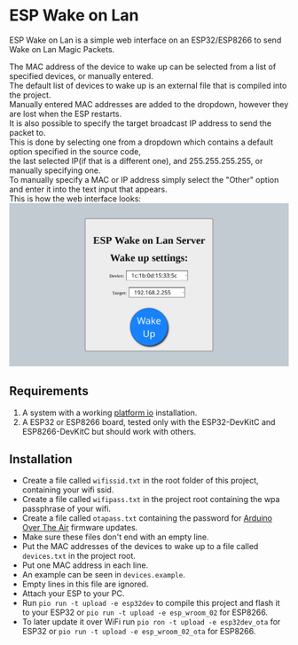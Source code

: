 # ESP Wake on Lan
ESP Wake on Lan is a simple web interface on an ESP32/ESP8266 to send Wake on Lan Magic Packets.

The MAC address of the device to wake up can be selected from a list of specified devices, or manually entered.  
The default list of devices to wake up is an external file that is compiled into the project.  
Manually entered MAC addresses are added to the dropdown, however they are lost when the ESP restarts.  
It is also possible to specify the target broadcast IP address to send the packet to.  
This is done by selecting one from a dropdown which contains a default option specified in the source code,  
the last selected IP(if that is a different one), and 255.255.255.255, or manually specifying one.  
To manually specify a MAC or IP address simply select the "Other" option and enter it into the text input that appears.  
This is how the web interface looks:  
![ESP Wake on Lan Web Interface](https://raw.githubusercontent.com/ToMe25/ESP-WakeOnLan/master/images/web_interface.png)

## Requirements
 1. A system with a working [platform io](https://platformio.org/) installation.
 2. A ESP32 or ESP8266 board, tested only with the ESP32-DevKitC and ESP8266-DevKitC but should work with others.

## Installation
 * Create a file called `wifissid.txt` in the root folder of this project, containing your wifi ssid.
 * Create a file called `wifipass.txt` in the project root containing the wpa passphrase of your wifi.
 * Create a file called `otapass.txt` containing the password for [Arduino Over The Air](https://www.arduino.cc/reference/en/libraries/arduinoota/) firmware updates.
 * Make sure these files don't end with an empty line.
 * Put the MAC addresses of the devices to wake up to a file called `devices.txt` in the project root.
 * Put one MAC address in each line.
 * An example can be seen in `devices.example`.
 * Empty lines in this file are ignored.
 * Attach your ESP to your PC.
 * Run `pio run -t upload -e esp32dev` to compile this project and flash it to your ESP32 or `pio run -t upload -e esp_wroom_02` for ESP8266.
 * To later update it over WiFi run `pio ron -t upload -e esp32dev_ota` for ESP32 or `pio run -t upload -e esp_wroom_02_ota` for ESP8266.
